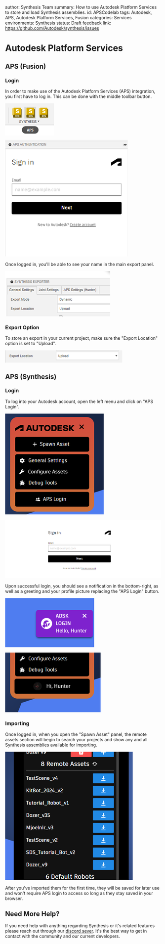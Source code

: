 author: Synthesis Team
summary: How to use Autodesk Platform Services to store and load Synthesis assemblies.
id: APSCodelab
tags: Autodesk, APS, Autodesk Platform Services, Fusion
categories: Services
environments: Synthesis
status: Draft
feedback link: https://github.com/Autodesk/synthesis/issues

# Autodesk Platform Services

## APS (Fusion)

### Login

In order to make use of the Autodesk Platform Services (APS) integration, you first have to log in. This can be done with the middle toolbar button.

![aps toolbar button](img/aps/aps-button-fusion.png)

![aps login](img/aps/aps-login-fusion.png)

Once logged in, you'll be able to see your name in the main export panel.

![aps info](img/aps/aps-info-fusion.png)

### Export Option

To store an export in your current project, make sure the "Export Location" option is set to "Upload".

![upload location option](img/aps/aps-location-fusion.png)

## APS (Synthesis)

### Login

To log into your Autodesk account, open the left menu and click on "APS Login".

![left menu in synthesis](img/aps/aps-left-menu-fission.png)

![login page](img/aps/aps-login-fission.png)

Upon successful login, you should see a notification in the bottom-right, as well as a greeting and your profile picture replacing the "APS Login" button.

![aps login notification](img/aps/aps-notif-fission.png)

![aps profile](img/aps/aps-profile-fission.png)

### Importing

Once logged in, when you open the "Spawn Asset" panel, the remote assets section will begin to search your projects and show any and all Synthesis assemblies available for importing.

![spawn asset panel](img/aps/import-fission.png)

After you've imported them for the first time, they will be saved for later use and won't require APS login to access so long as they stay saved in your browser.

## Need More Help?

If you need help with anything regarding Synthesis or it's related features please reach out through our
[discord sever](https://www.discord.gg/hHcF9AVgZA). It's the best way to get in contact with the community and our current developers.
